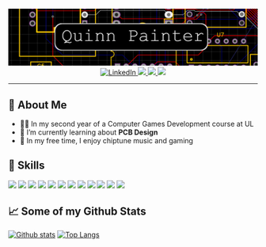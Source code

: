 <p align="center">
  <img src="banner.png" width=600 /> 
  <br />
  <a href="https://linkedin.com/in/quinnpainter/">
    <img src="https://img.shields.io/badge/-quinnpainter-0072b1?style=flat&logo=Linkedin&logoColor=white&link=https://linkedin.com/in/quinnpainter/" alt="LinkedIn" />
  </a>
  <a href="mailto:quinn@geekymonkey.com">
    <img src="https://img.shields.io/badge/-quinn@geekymonkey.com-c14438?style=flat&logo=Gmail&logoColor=white&link=mailto:quinn@geekymonkey.com" />
  </a>
  <a href="https://github.com/QuinnPainter">
    <img src="https://img.shields.io/badge/-QuinnPainter-grey?style=flat&logo=github&logoColor=white&link=https://github.com/QuinnPainter" />
  </a>
  <a href="https://github.com/antonkomarev/github-profile-views-counter" alt="Profile views">
    <img src="https://komarev.com/ghpvc/?username=QuinnPainter&color=f39c19" />
  </a>
</p>

-------
## 💬 About Me
- 👨‍🎓 In my second year of a Computer Games Development course at UL
- 🌱 I’m currently learning about **PCB Design**
- 🎵 In my free time, I enjoy chiptune music and gaming

## 🔧 Skills
![](https://img.shields.io/badge/Code-Python-informational?style=flat&logo=python&logoColor=white&color=blue)
![](https://img.shields.io/badge/Code-C++-informational?style=flat&logo=c%2B%2B&logoColor=white&color=blue)
![](https://img.shields.io/badge/Code-C-informational?style=flat&logo=c&logoColor=white&color=blue)
![](https://img.shields.io/badge/Code-Java-informational?style=flat&logo=java&logoColor=white&color=blue)
![](https://img.shields.io/badge/Code-C%23-informational?style=flat&logo=c-sharp&logoColor=white&color=blue)
![](https://img.shields.io/badge/Hardware-Arduino-informational?style=flat&logo=arduino&logoColor=white&color=lightblue)
![](https://img.shields.io/badge/Hardware-Raspberry%20Pi-informational?style=flat&logo=raspberry-pi&logoColor=white&color=lightblue)
![](https://img.shields.io/badge/Tools-Unity3D-informational?style=flat&logo=unity&logoColor=white&color=orange)
![](https://img.shields.io/badge/Tools-Visual%20Studio-informational?style=flat&logo=visual-studio&logoColor=white&color=orange)
![](https://img.shields.io/badge/Tools-VS%20Code-informational?style=flat&logo=visual-studio-code&logoColor=white&color=orange)
![](https://img.shields.io/badge/Tools-Git-informational?style=flat&logo=git&logoColor=white&color=orange)
![](https://img.shields.io/badge/OS-Linux-informational?style=flat&logo=linux&logoColor=white&color=purple)

## 📈 Some of my Github Stats
[![Github stats](https://github-readme-stats.vercel.app/api?username=QuinnPainter&show_icons=true&include_all_commits=true&theme=dark)](https://github.com/anuraghazra/github-readme-stats)
[![Top Langs](https://github-readme-stats.vercel.app/api/top-langs/?username=QuinnPainter&layout=compact&theme=dark)](https://github.com/anuraghazra/github-readme-stats)

<!--
**QuinnPainter/QuinnPainter** is a ✨ _special_ ✨ repository because its `README.md` (this file) appears on your GitHub profile.

Here are some ideas to get you started:

- 🔭 I’m currently working on ...
- 🌱 I’m currently learning ...
- 👯 I’m looking to collaborate on ...
- 🤔 I’m looking for help with ...
- 💬 Ask me about ...
- 📫 How to reach me: ...
- 😄 Pronouns: ...
- ⚡ Fun fact: ...
-->
